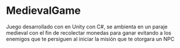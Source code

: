 # MedievalGame
Juego desarrollado con en Unity con C#, se ambienta en un paraje medieval con el fin de recolectar monedas para ganar evitando a los enemigos que te persiguen al iniciar la misión que te otorgara un NPC
